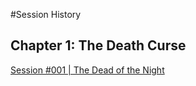 #Session History

## Chapter 1: The Death Curse

[Session #001 | The Dead of the Night](https://github.com/RigelOrionBeta/ChultCampaign/blob/master/Summaries/Session%20%23001%20%7C%20The%20Dead%20of%20Night.md)
